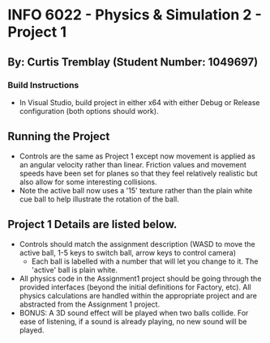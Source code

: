 # INFO 6022 - Physics & Simulation 2 - Project 1
## By: Curtis Tremblay (Student Number: 1049697)


### Build Instructions
- In Visual Studio, build project in either x64 with either Debug or Release configuration (both options should work).

## Running the Project
- Controls are the same as Project 1 except now movement is applied as an angular velocity rather than linear. Friction values and movement speeds have been set for planes so that they feel relatively realistic but also allow for some interesting collisions.
- Note the active ball now uses a '15' texture rather than the plain white cue ball to help illustrate the rotation of the ball.

## Project 1 Details are listed below.
- Controls should match the assignment description (WASD to move the active ball, 1-5 keys to switch ball, arrow keys to control camera)
    - Each ball is labelled with a number that will let you change to it. The 'active' ball is plain white.
- All physics code in the Assignment1 project should be going through the provided interfaces (beyond the initial definitions for Factory, etc). All physics calculations are handled within the appropriate project and are abstracted from the Assignment 1 project.
- BONUS: A 3D sound effect will be played when two balls collide. For ease of listening, if a sound is already playing, no new sound will be played.
